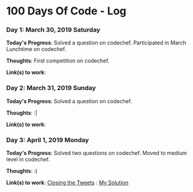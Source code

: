 # 100 Days Of Code - Log


### Day 1: March 30, 2019 Saturday

**Today's Progress**: Solved a question on codechef. Participated in March Lunchtime on codechef.

**Thoughts**: First competition on codechef.

**Link(s) to work**:


### Day 2: March 31, 2019 Sunday

**Today's Progress**: Solved a question on codechef.

**Thoughts**: :|

**Link(s) to work**:


### Day 3: April 1, 2019 Monday

**Today's Progress**: Solved two questions on codechef. Moved to medium level in codechef.

**Thoughts**: :)

**Link(s) to work**:
[Closing the Tweets](https://www.codechef.com/problems/TWTCLOSE)
: [My Solution](https://github.com/ShubhamGururani/CodeChef-practice/blob/master/medium/Closing%20the%20tweets.cpp)
